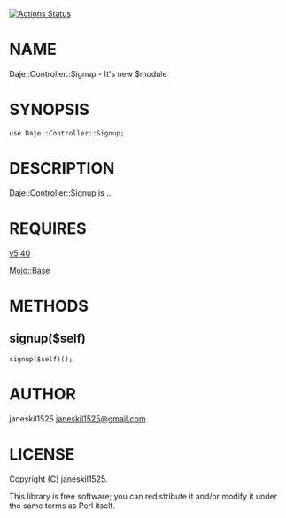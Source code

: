 [![Actions Status](https://github.com/janeskil1525/Daje-Controller-Signup/actions/workflows/test.yml/badge.svg)](https://github.com/janeskil1525/Daje-Controller-Signup/actions)
# NAME

Daje::Controller::Signup - It's new $module

# SYNOPSIS

    use Daje::Controller::Signup;

# DESCRIPTION

Daje::Controller::Signup is ...

# REQUIRES

[v5.40](https://metacpan.org/pod/v5.40) 

[Mojo::Base](https://metacpan.org/pod/Mojo%3A%3ABase) 

# METHODS

## signup($self)

    signup($self)();

# AUTHOR

janeskil1525 <janeskil1525@gmail.com>

# LICENSE

Copyright (C) janeskil1525.

This library is free software; you can redistribute it and/or modify
it under the same terms as Perl itself.
